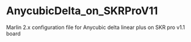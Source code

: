 # AnycubicDelta_on_SKRProV11
Marlin 2.x configuration file for Anycubic delta linear plus on SKR pro v1.1 board
